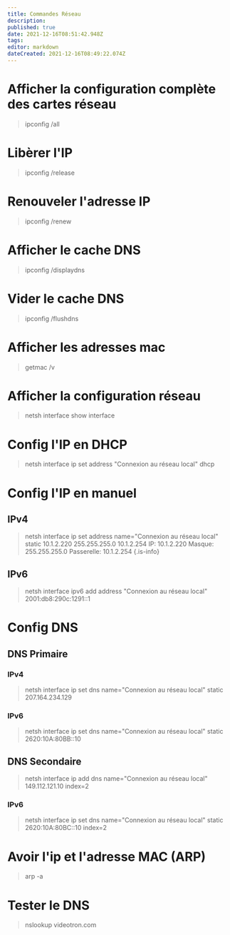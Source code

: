 ```yaml
---
title: Commandes Réseau
description: 
published: true
date: 2021-12-16T08:51:42.948Z
tags: 
editor: markdown
dateCreated: 2021-12-16T08:49:22.074Z
---
```


# Afficher la configuration complète des cartes réseau
> ipconfig /all

# Libèrer l'IP
> ipconfig /release

# Renouveler l'adresse IP
> ipconfig /renew

# Afficher le cache DNS
> ipconfig /displaydns

# Vider le cache DNS
> ipconfig /flushdns

# Afficher les adresses mac
> getmac /v

# Afficher la configuration réseau
> netsh interface show interface


# Config l'IP en DHCP
> netsh interface ip set address "Connexion au réseau local" dhcp

# Config l'IP en manuel
## IPv4
> netsh interface ip set address name="Connexion au réseau local" static 10.1.2.220 255.255.255.0 10.1.2.254
> IP: 10.1.2.220 Masque: 255.255.255.0 Passerelle: 10.1.2.254
{.is-info}

## IPv6
> netsh interface ipv6 add address "Connexion au réseau local" 2001:db8:290c:1291::1

# Config DNS
## DNS Primaire
### IPv4
> netsh interface ip set dns name="Connexion au réseau local" static 207.164.234.129
### IPv6
> netsh interface ip set dns name="Connexion au réseau local" static 2620:10A:80BB::10
## DNS Secondaire
> netsh interface ip add dns name="Connexion au réseau local" 149.112.121.10 index=2
### IPv6
> netsh interface ip set dns name="Connexion au réseau local" static 2620:10A:80BC::10 index=2

# Avoir l'ip et l'adresse MAC (ARP)
> arp -a

# Tester le DNS
> nslookup videotron.com



